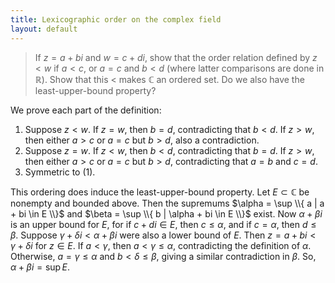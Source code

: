 ```yaml
---
title: Lexicographic order on the complex field
layout: default
---
```

> If $z = a + bi$ and $w = c + di$, show that the order relation defined by $z < w$ if $a < c$, or $a = c$ and $b < d$ (where latter comparisons are done in $\mathbb{R}$). Show that this $<$ makes $\mathbb{C}$ an ordered set. Do we also have the least-upper-bound property?

We prove each part of the definition:

1. Suppose $z < w$. If $z = w$, then $b = d$, contradicting that $b < d$. If $z > w$, then either $a > c$ or $a = c$ but $b > d$, also a contradiction.
2. Suppose $z = w$. If $z < w$, then $b < d$, contradicting that $b = d$. If $z > w$, then either $a > c$ or $a = c$ but $b > d$, contradicting that $a = b$ and $c = d$.
3. Symmetric to (1).

This ordering does induce the least-upper-bound property. Let $E \subset \mathbb{C}$ be nonempty and bounded above. Then the supremums $\alpha = \sup \\{ a | a + bi \in E \\}$ and $\beta = \sup \\{ b | \alpha + bi \in E \\}$ exist. Now $\alpha + \beta i$ is an upper bound for $E$, for if $c + di \in E$, then $c \leq \alpha$, and if $c = \alpha$, then $d \leq \beta$. Suppose $\gamma + \delta i < \alpha + \beta i$ were also a lower bound of $E$. Then $z = a + bi < \gamma + \delta i$ for $z \in E$. If $a < \gamma$, then $a < \gamma \leq \alpha$, contradicting the definition of $\alpha$. Otherwise, $a = \gamma \leq \alpha$ and $b < \delta \leq \beta$, giving a similar contradiction in $\beta$. So, $\alpha + \beta i = \sup E$.

